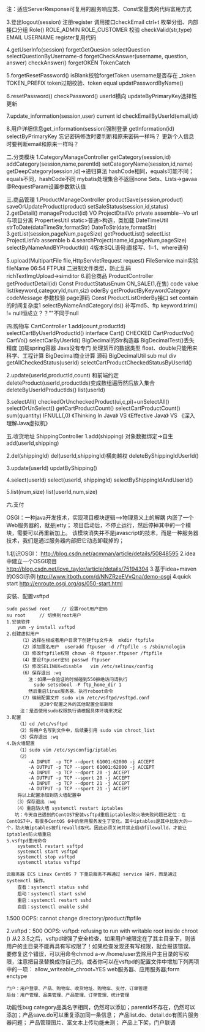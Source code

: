 注：适应ServerResponse可复用的服务响应类、Const常量类的代码富用方式

3.登出logout(session)
    注册register 调用接口checkEmail  ctrl+t
    枚举分组、内部接口分组 Role() ROLE_ADMIN ROLE_CUSTOMER
    校验 checkValid(str,type) EMAIL USERNAME register复用代码

4.getUserInfo(session)
    forgetGetQuesion selectQuestion selectQuestionByUsername-d
    forgetCheckAnswer(username, question, answer)
    checkAnswer() forgetOKEN  TokenCatch
    
5.forgetResetPassword()
     isBlank校验forgetToken  username是否存在
    _token TOKEN_PREFIX token过期校验、token equal
     updatPasswordByName()
 
6.resetPassword() checkPassword() userId横向
    updateByPrimaryKey选择性更新

7.update_information(session,user) current id
    checkEmailByUserId(email,id)

8.用户详细信息get_information(session)强制登录
     getInformation(id) selectByPrimaryKey
  忘记密码修改时要判断和原来密码一样吗？
  更新个人信息时要判断email和原来一样吗？
  
 二.分类模块
   1.CategoryManageController
    getCategory(session,id)
    addCategory(session,name,parentId)
    setCategoryName(session,id,name)
    getDeepCategory(session,id)→递归算法
    hashCode相同，equals可能不同；equals不同，hashCode不同
  mybatis处理集合不返回none
    Sets、Lists→gavaa
    @RequestParam设置参数默认值
     
 三.商品管理
  1.ProductManageController
   productSave(session,product)
   saveOrUpdateProduct(product)
   setSaleStatus(session,id,status)
  2.getDetail()
   manageProduct(id) VO
   ProjectDtailVo
  private assemble--Vo url与项目分离
   PropertiesUtil static>普通>构造，类加载
   DateTimeUtil strToDate(dataTimeStr,formatStr)
                DateToStr(date,formatStr)
  3.getList(session,pageNum,pageSize)
   getProductList()  selectList
   ProjectListVo assemble b
  4.searchProject(name,id,pageNum,pageSize) selectByNameAndBYProductId()
   4版本SQL语句:直接写、1=1、where语句
 
  5.upload(MultipartFile flie,HttpServletRequest request) FileService
   main实验fileName 06:54 FTPUtil
   二进制文件类型，防止乱码
   richTextImgUpload→simditor
  6.前台商品
   ProductController
 getProductDetail(id) Const ProductStatusEnum
   ON_SALE(1,在售) code value
   list(keyword,categoryId,num,siz)
   oderBy 
 getProductByKeywordCategory
   codeMessage 参数校验 page源码
   Const ProductListOrderBy接口
   set contain的时间复杂度1
   selectByNameAndCategoryIds()
 补写md5、ftp  keyword.trim() != null恒成立？？""不同于null
 
四.购物车
 CartController
 1.add(count,productId)
    selectCartByUserIdProductId()
    interface Cart() CHECKED
    CartProductVo() CartVo()
    selectCarByUserId() BigDecimal的Str构造器
    BigDecimalTest()丢失精度 加载spring容器
    Java没有专门  处理货币的数据类型
    float、double只能用来科学、工程计算
    BigDecimal商业计算 源码
    BigDecimalUtil sub mul div 
    getAllCheckedStatus(userId)
    selectCartProductCheckedStatusByUserId()
 
 2.update(userId,productId,count) 和前端约定
    deleteProduct(userId,productIds)变成数组遍历然后放入集合
    deleteByUserIdProductIds()
    list(userId)
 
 3.selectAll()
    checkedOrUncheckedProduct(ui,c,pi)+unSelectAll() 
    selectOrUnSelect()
    getCartProductCount()
    selectCartProductCount() sum(quantity)
    IFNULL(,0)
《Thinking In Java》 VS 《Effective Java》 VS 《深入理解Java虚拟机》

五.收货地址
  ShippingController
  1.add(shipping) 对象数据绑定→自生
    add(userId,shipping)
    
  2.del(shippingId)
    del(userId,shippingId)横向越权
    deleteByShippingIdUserId()
    
  3.update(userId)
    updatByShipping()
    
  4.select(userId)
    select(userId, shippingId)
    selectByShippingIdAndUserId()
    
  5.list(num,size)
    list(userId,num,size)
    
六.支付
        
OSGI：一种java开发技术，实现项目模块逻辑-->物理意义上的解耦
    内嵌了一个Web服务器的，就是jetty；
    项目启动后，不停止运行，然后停掉其中的一个模块，需要可以再重新加上。
    该模块消失并不是javascript的技术，而是一种服务器技术，我们是通过服务器内部把它动态卸载掉的；

1.初识OSGI：
    http://blog.csdn.net/acmman/article/details/50848595
2.idea中建立一个OSGI项目
    http://blog.csdn.net/love_taylor/article/details/75194394
3.基于idea+maven的OSGI示例
    http://www.itboth.com/d/NNZRzeEVvQna/demo-osgi
4.quick start
    http://enroute.osgi.org/qs/050-start.html
 
 安装、配置vsftpd
 
    sudo passwd root	// 设置root用户密码
    su root 	// 切换到root用户
    1.安装软件 
        yum -y install vsftpd
    2.创建虚拟用户
         （1）选择在根或者用户目录下创建ftp文件夹  mkdir ftpfile
         （2）添加匿名用户  useradd ftpuser -d /ftpfile -s /sbin/nologin
         （3）修改ftpfile权限 chown -R ftpuser.ftpuser /ftpfile
         （4）重设ftpuser密码 passwd ftpuser
         （5）修改SELINUX=disable   vim /etc/selinux/config
         （6）保存退出 :wq
            注：如果一会验证的时候碰到550拒绝访问请执行
              sudo setsebool -P ftp_home_dir 1
            然后重启linux服务器，执行reboot命令
         （7）编辑配置文件 sudo vim /etc/vsftpd/vsftpd.conf
                这20个配置之外的其他配置全部删除
         注：是否使用sudo权限执行请根据具体环境来决定
    3.配置    
        （1）cd /etc/vsftpd
        （2）将用户名写到文件中，后续要引用 sudo vim chroot_list
        （3）保存退出 :wq
    4.防火墙配置
        （1）sudo vim /etc/sysconfig/iptables
        （2）
            -A INPUT  -p TCP --dport 61001:62000 -j ACCEPT
            -A OUTPUT -p TCP --sport 61001:62000 -j ACCEPT
            -A INPUT  -p TCP --dport 20 -j ACCEPT
            -A OUTPUT -p TCP --sport 20 -j ACCEPT
            -A INPUT  -p TCP --dport 21 -j ACCEPT
            -A OUTPUT -p TCP --sport 21 -j ACCEPT
        将以上配置添加到防火墙配置中
       （3）保存退出 :wq
       （4）重启防火墙 systemctl restart iptables
       坑：今天自己遇到的CentOS7安装vsftpd重启iptables防火墙失败问题已定位：在CentOS7中，有很多CentOS 6中的常用服务发生了变化。其中iptables是其中比较大的一个，防火墙iptables被firewalld取代。因此必须关闭并禁止启动filewalld，才能让iptables防火墙重启
    5.vsftpd重用命令
        systemctl restart vsftpd
        systemctl start vsftpd
        systemctl stop vsftpd
        systemctl status vsftpd
        
    云服务器 ECS Linux CentOS 7 下重启服务不再通过 service 操作，而是通过 systemctl 操作。
        查看：systemctl status sshd
        启动：systemctl start sshd
        重启：systemctl restart sshd
        自启：systemctl enable sshd
1.500 OOPS: cannot change directory:/product/ftpfile

2.vsftpd：500 OOPS: vsftpd: refusing to run with writable root inside chroot ()
从2.3.5之后，vsftpd增强了安全检查，如果用户被限定在了其主目录下，则该用户的主目录不能再具有写权限了！如果检查发现还有写权限，就会报该错误。
 要修复这个错误，可以用命令chmod a-w /home/user去除用户主目录的写权限，注意把目录替换成你自己的。或者你可以在vsftpd的配置文件中增加下列两项中的一项：
allow_writeable_chroot=YES
 web服务器、应用服务器;form enctype
    
    门户：用户登录、产品、购物车、收货地址、购物车、支付、订单管理
    后台：用户管理、品类管理、产品管理、订单管理、统计管理
    
功能性bug
    category品类名字相同，仍然可以添加；parentId不存在，仍然可以添加；产品save.do可以重复添加同一条信息；
    产品list.do、detail.do有图片服务器问题；
    产品管理图片、富文本上传功能未测；
    产品上下架，门户联调
























































